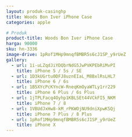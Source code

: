 ```yaml
---
layout: produk-casinghp
title: Woods Bon Iver iPhone Case
categories: apple

# Produk
product-title: Woods Bon Iver iPhone Case
harga: 90000
sku: hn-3336
image-drive: 1pRof1MHp9mnqfBMBR5s6cJ1SP_y9rUeZ
gallery:
  - url: 1i-uLZqdJiYDQbrNdG5JwPVKPEbRiMvPI
    title: iPhone 5 / 5s / SE
  - url: 1D3kUGrtu0DFJ8uznEIaL_M8BxlRsLHL7
    title: iPhone 6 / 6s
  - url: 1B5XYcPcKYncW-RneqKmOyaWTLy1rr229
    title: iPhone 6 Plus / 6s Plus
  - url: 1jTPLFacq4Oyhp1KBLSEt44VCkFI5_NKM
    title: iPhone 7 / 8
  - url: 1VBUdJxHw8-kM_rPKWOjNU9dniXpwK5Qj
    title: iPhone 7 Plus / 8 Plus
  - url: 1pRof1MHp9mnqfBMBR5s6cJ1SP_y9rUeZ
    title: iPhone X
---
```

